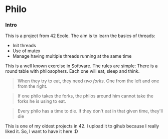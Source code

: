 # Philo
### Intro
This is a project from 42 Ecole. The aim is to learn the basics of threads:
- Init threads
- Use of mutex
- Manage having multiple threads running at the same time

This is a well known exercise in Software. The rules are simple:
There is a round table with philosophers. Each one will eat, sleep and think. 

> When they try to eat, they need _two forks_. One from the left and one from the right.

> If one philo takes the forks, the philos around him cannot take the forks he is using to eat.

> Every philo has a time to die. If they don't eat in that given time, they'll die


This is one of my oldest projects in 42. I upload it to gihub because I really liked it. So, I want to have it here :D